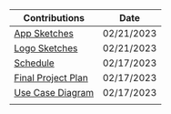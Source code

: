 | Contributions | Date |
| ------------- | ---- |
|[App Sketches](https://github.com/ACHarrison32/Software-Engineering---Lunch-Decider-App/tree/main/Documentation/Sketches/Andrew's_App_Sketches) |02/21/2023|
|[Logo Sketches](https://github.com/ACHarrison32/Software-Engineering---Lunch-Decider-App/tree/main/Documentation/Sketches/Andrew's_Logo_Sketches) |02/21/2023|
|[Schedule](https://github.com/ACHarrison32/Software-Engineering---Lunch-Decider-App/tree/main/Documentation/Schedule) |02/17/2023|
|[Final Project Plan](https://github.com/ACHarrison32/Software-Engineering---Lunch-Decider-App/tree/main/Documentation/Final_Project_Plan) |02/17/2023|
|[Use Case Diagram](https://github.com/ACHarrison32/Software-Engineering---Lunch-Decider-App/tree/main/Documentation/Use_Case_Diagram) |02/17/2023|
|                |        |
